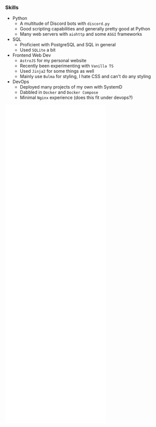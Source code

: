 ### Skills
- Python
  - A multitude of Discord bots with `discord.py`
   - Good scripting capabilities and generally pretty good at Python
   - Many web servers with `aiohttp` and some `ASGI` frameworks
- SQL
  - Proficient with PostgreSQL and SQL in general
  - Used `SQLite` a bit
- Frontend Web Dev
  - `AstroJS` for my personal website
  - Recently been experimenting with `Vanilla TS`
  - Used `Jinja2` for some things as well
  - Mainly use `Bulma` for styling, I hate CSS and can't do any styling
- DevOps
  - Deployed many projects of my own with SystemD
  - Dabbled in `Docker` and `Docker Compose`
  - Minimal `Nginx` experience (does this fit under devops?)

![Metrics](https://github.com/meizuflux/meizuflux/blob/main/github-metrics.svg)
